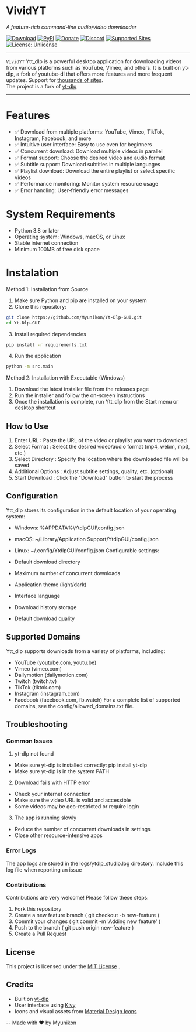 # VividYT
 
*A feature-rich command-line audio/video downloader*

[![Download](https://img.shields.io/badge/DOWNLOAD-v2025.04.30-brightgreen)](#)
[![PyPI](https://img.shields.io/pypi/v/yt-dlp)](https://pypi.org/project/yt-dlp/)
[![Donate](https://img.shields.io/badge/Donate-%E2%9D%A4-red)](#)
[![Discord](https://img.shields.io/badge/Discord-3.2K%20ONLINE-blue)](#)
[![Supported Sites](https://img.shields.io/badge/Supported%20Sites-Click-green)](#)
[![License: Unlicense](https://img.shields.io/badge/license-MIT_License-blue.svg)](#)

---

`VividYT` Ytt_dlp is a powerful desktop application for downloading videos from various platforms such as YouTube, Vimeo, and others. It is built on yt-dlp, a fork of youtube-dl that offers more features and more frequent updates. Support for [thousands of sites](#).  
The project is a fork of [yt-dlp](https://github.com/yt-dlp/yt-dlp)

---

# **Features**
- ✅ Download from multiple platforms: YouTube, Vimeo, TikTok, Instagram, Facebook, and more
- ✅ Intuitive user interface: Easy to use even for beginners
- ✅ Concurrent download: Download multiple videos in parallel
- ✅ Format support: Choose the desired video and audio format
- ✅ Subtitle support: Download subtitles in multiple languages
- ✅ Playlist download: Download the entire playlist or select specific videos
- ✅ Performance monitoring: Monitor system resource usage
- ✅ Error handling: User-friendly error messages

# **System Requirements**
- Python 3.8 or later
- Operating system: Windows, macOS, or Linux
- Stable internet connection
- Minimum 100MB of free disk space

# **Instalation**

Method 1: Installation from Source
1. Make sure Python and pip are installed on your system
2. Clone this repository:
 ```bash
git clone https://github.com/Myunikon/Yt-Dlp-GUI.git
cd Yt-Dlp-GUI
```
3. Install required dependencies
 ```bash
pip install -r requirements.txt
```
4. Run the application
 ```bash
python -m src.main
```
Method 2: Installation with Executable (Windows)
1. Download the latest installer file from the releases page
2. Run the installer and follow the on-screen instructions
3. Once the installation is complete, run Ytt_dlp from the Start menu or desktop shortcut

## How to Use
1. Enter URL : Paste the URL of the video or playlist you want to download
2. Select Format : Select the desired video/audio format (mp4, webm, mp3, etc.)
3. Select Directory : Specify the location where the downloaded file will be saved
4. Additional Options : Adjust subtitle settings, quality, etc. (optional)
5. Start Download : Click the "Download" button to start the process
## Configuration
Ytt_dlp stores its configuration in the default location of your operating system:

- Windows: %APPDATA%\YtdlpGUI\config.json
- macOS: ~/Library/Application Support/YtdlpGUI/config.json
- Linux: ~/.config/YtdlpGUI/config.json
Configurable settings:

- Default download directory
- Maximum number of concurrent downloads
- Application theme (light/dark)
- Interface language
- Download history storage
- Default download quality
## Supported Domains
Ytt_dlp supports downloads from a variety of platforms, including:

- YouTube (youtube.com, youtu.be)
- Vimeo (vimeo.com)
- Dailymotion (dailymotion.com)
- Twitch (twitch.tv)
- TikTok (tiktok.com)
- Instagram (instagram.com)
- Facebook (facebook.com, fb.watch)
For a complete list of supported domains, see the config/allowed_domains.txt file.

## Troubleshooting
### Common Issues
1. yt-dlp not found

- Make sure yt-dlp is installed correctly: pip install yt-dlp
- Make sure yt-dlp is in the system PATH
2. Download fails with HTTP error

- Check your internet connection
- Make sure the video URL is valid and accessible
- Some videos may be geo-restricted or require login
3. The app is running slowly

- Reduce the number of concurrent downloads in settings
- Close other resource-intensive apps
### Error Logs
The app logs are stored in the logs/ytdlp_studio.log directory. Include this log file when reporting an issue

### Contributions
Contributions are very welcome! Please follow these steps:

1. Fork this repository
2. Create a new feature branch ( git checkout -b new-feature )
3. Commit your changes ( git commit -m 'Adding new feature' )
4. Push to the branch ( git push origin new-feature )
5. Create a Pull Request
## License
This project is licensed under the [MIT License](LICENSE) .

## Credits
- Built on [yt-dlp](https://github.com/yt-dlp/yt-dlp)
- User interface using [Kivy](https://kivy.org/)
- Icons and visual assets from [Material Design Icons](https://pictogrammers.com/library/mdi/)

--
Made with ❤️ by Myunikon
